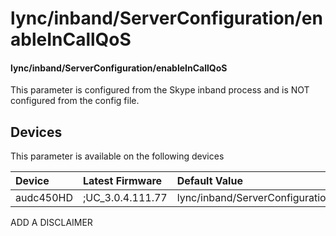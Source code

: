 ﻿---
description: lync/inband/ServerConfiguration/enableInCallQoS
search:
    keywords: ['lync','inband','ServerConfiguration','enableInCallQoS']
---

# lync/inband/ServerConfiguration/enableInCallQoS

#### lync/inband/ServerConfiguration/enableInCallQoS

This parameter is configured from the Skype inband process and is NOT configured from the config file.



## Devices
This parameter is available on the following devices

| Device | Latest Firmware | Default Value |
|:---|:---|:---|
| audc450HD | ;UC_3.0.4.111.77 | lync/inband/ServerConfiguration/enableInCallQoS=0 

ADD A DISCLAIMER
